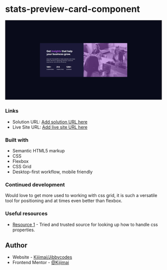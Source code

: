 # stats-preview-card-component
![](./images/Screenshot-lg.png)

### Links

- Solution URL: [Add solution URL here](https://github.com/Kijimai/stats-preview-card-component)
- Live Site URL: [Add live site URL here](https://kijimai.github.io/stats-preview-card-component/)

### Built with

- Semantic HTML5 markup
- CSS
- Flexbox
- CSS Grid
- Desktop-first workflow, mobile friendly

### Continued development

Would love to get more used to working with css grid, it is such a versatile tool for positioning and at times even better than flexbox.

### Useful resources

- [Resource 1](https://developer.mozilla.org/en-US/) - Tried and trusted source for looking up how to handle css properties.

## Author

- Website - [Kijimai/Jibbycodes](https://github.com/Kijimai)
- Frontend Mentor - [@Kijimai](https://www.frontendmentor.io/profile/Kijimai)

